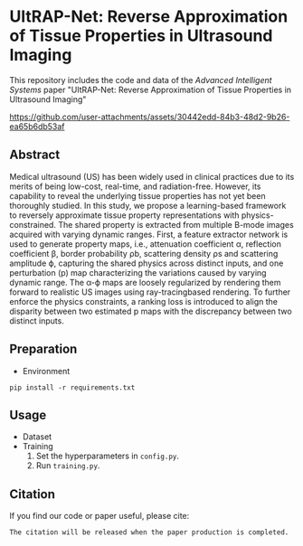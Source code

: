 # UltRAP-Net: Reverse Approximation of Tissue Properties in Ultrasound Imaging

This repository includes the code and data of the _Advanced Intelligent Systems_ paper "UltRAP-Net: 
Reverse Approximation of Tissue Properties in Ultrasound Imaging"



https://github.com/user-attachments/assets/30442edd-84b3-48d2-9b26-ea65b6db53af



## Abstract
Medical ultrasound (US) has been widely used in clinical practices due to its merits of being low-cost, real-time, and radiation-free.
However, its capability to reveal the underlying tissue properties has not yet been thoroughly studied. In this study, we propose a
learning-based framework to reversely approximate tissue property representations with physics-constrained. The shared property is
extracted from multiple B-mode images acquired with varying dynamic ranges. First, a feature extractor network is used to generate property maps, i.e., attenuation coefficient α, reflection coefficient β, border probability ρb, scattering density ρs and scattering
amplitude ϕ, capturing the shared physics across distinct inputs, and one perturbation (p) map characterizing the variations caused
by varying dynamic range. The α-ϕ maps are loosely regularized by rendering them forward to realistic US images using ray-tracingbased rendering. To further enforce the physics constraints, a ranking loss is introduced to align the disparity between two estimated
p maps with the discrepancy between two distinct inputs.

## Preparation

- Environment
```commandline
pip install -r requirements.txt
```


## Usage
- Dataset
- Training
  1. Set the hyperparameters in `config.py`.
  2. Run `training.py`.

## Citation
If you find our code or paper useful, please cite:

```commandline
The citation will be released when the paper production is completed.
```
